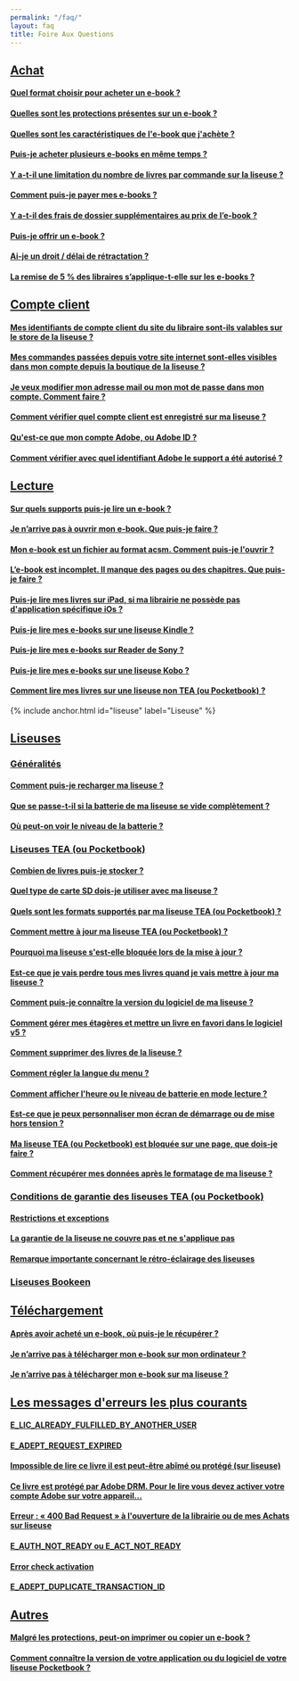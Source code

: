 ```yaml
---
permalink: "/faq/"
layout: faq
title: Foire Aux Questions
---
```


## [Achat](/faq-achat/)

#### [Quel format choisir pour acheter un e-book ?](/faq-achat/#format-ebook)

#### [Quelles sont les protections présentes sur un e-book ?](/faq-achat/#protections-ebook)

#### [Quelles sont les caractéristiques de l'e-book que j'achète ?](/faq-achat/#caracteristique-ebook)

#### [Puis-je acheter plusieurs e-books en même temps ?](/faq-achat/#plusieurs-ebooks)

#### [Y a-t-il une limitation du nombre de livres par commande sur la liseuse ?](/faq-achat/#limitation-nombre-ebook)

#### [Comment puis-je payer mes e-books ?](/faq-achat/#payer-ebook)

#### [Y a-t-il des frais de dossier supplémentaires au prix de l’e-book ?](/faq-achat/#frais-supplementaires)

#### [Puis-je offrir un e-book ?](/faq-achat/#offrir-ebook)

#### [Ai-je un droit / délai de rétractation ?](/faq-achat/#delai-retractation)

#### [La remise de 5 % des libraires s’applique-t-elle sur les e-books ?](/faq-achat/#remise-libraires)

## [Compte client](/faq-comptes/)

#### [Mes identifiants de compte client du site du libraire sont-ils valables sur le store de la liseuse ?](/faq-comptes/#identifiants)

#### [Mes commandes passées depuis votre site internet sont-elles visibles dans mon compte depuis la boutique de la liseuse ?](/faq-comptes/#commandes-visible)

#### [Je veux modifier mon adresse mail ou mon mot de passe dans mon compte. Comment faire ?](/faq-comptes/#modifier-mail)

#### [Comment vérifier quel compte client est enregistré sur ma liseuse ?](/faq-comptes/#compte-liseuse)

#### [Qu'est-ce que mon compte Adobe, ou Adobe ID ?](/faq-comptes/#compte-adobe)

#### [Comment vérifier avec quel identifiant Adobe le support a été autorisé ?](/faq-comptes/#identifiant-adobe)

## [Lecture](/faq-lecture/)

#### [Sur quels supports puis-je lire un e-book ?](/faq-lecture/#support-ebook)

#### [Je n’arrive pas à ouvrir mon e-book. Que puis-je faire ?](/faq-lecture/#pas-ouvrir-ebook)

#### [Mon e-book est un fichier au format acsm. Comment puis-je l'ouvrir ?](/faq-lecture/#ouvrir-acsm)

#### [L’e-book est incomplet. Il manque des pages ou des chapitres. Que puis-je faire ?](/faq-lecture/#ebook-incomplet)

#### [Puis-je lire mes livres sur iPad, si ma librairie ne possède pas d'application spécifique iOs ?](/faq-lecture/#lire-ipad)

#### [Puis-je lire mes e-books sur une liseuse Kindle ?](/faq-lecture/#lire-kindle)

#### [Puis-je lire mes e-books sur Reader de Sony ?](/faq-lecture/#lire-sony)

#### [Puis-je lire mes e-books sur une liseuse Kobo ?](/faq-lecture/#lire-kobo)

#### [Comment lire mes livres sur une liseuse non TEA (ou Pocketbook) ?](/faq-lecture/#lire-autres)

{% include anchor.html id="liseuse" label="Liseuse" %}

## [Liseuses](/faq-liseuse/)

### [Généralités](/faq-liseuse/#generalites)

#### [Comment puis-je recharger ma liseuse ?](/faq-liseuse/#recharger-liseuse)

#### [Que se passe-t-il si la batterie de ma liseuse se vide complètement ?](/faq-liseuse/#batterie-vide)

#### [Où peut-on voir le niveau de la batterie ?](/faq-liseuse/#niveau-batterie)



### [Liseuses TEA (ou Pocketbook)](/faq-liseuse/#Pocketbook)

#### [Combien de livres puis-je stocker ?](/faq-liseuse/#combien-livres-stocker)

#### [Quel type de carte SD dois-je utiliser avec ma liseuse ?](/faq-liseuse/#carteSD-liseuse)

#### [Quels sont les formats supportés par ma liseuse TEA (ou Pocketbook) ?](/faq-liseuse/#format-supporte)

#### [Comment mettre à jour ma liseuse TEA (ou Pocketbook) ?](/faq-liseuse/#maj-liseuse)

#### [Pourquoi ma liseuse s'est-elle bloquée lors de la mise à jour ?](/faq-liseuse/#maj-liseuse-freeze)

#### [Est-ce que je vais perdre tous mes livres quand je vais mettre à jour ma liseuse ?](/faq-liseuse/#perdre-livres-maj)

#### [Comment puis-je connaître la version du logiciel de ma liseuse ?](/faq-liseuse/#version-logiciel-liseuse)

#### [Comment gérer mes étagères et mettre un livre en favori dans le logiciel v5 ?](/faq-liseuse/#etageres-favoris)

#### [Comment supprimer des livres de la liseuse ?](/faq-liseuse/#supprimer-livres-liseuses)

#### [Comment régler la langue du menu ?](/faq-liseuse/#langue-menu)

#### [Comment afficher l'heure ou le niveau de batterie en mode lecture ?](/faq-liseuse/#affichage-mode-lecture)

#### [Est-ce que je peux personnaliser mon écran de démarrage ou de mise hors tension ?](/faq-liseuse/#ecran-hors-tension)

#### [Ma liseuse TEA (ou Pocketbook) est bloquée sur une page, que dois-je faire ?](/faq-liseuse/#pocketbook-bloque)

#### [Comment récupérer mes données après le formatage de ma liseuse ?](/faq-liseuse/#formatage)

### [Conditions de garantie des liseuses TEA (ou Pocketbook)](/faq-liseuse/#garantie)

#### [Restrictions et exceptions](/faq-liseuse/#restrictions-exceptions)

#### [La garantie de la liseuse ne couvre pas et ne s'applique pas](/faq-liseuse/#non-application)

#### [Remarque importante concernant le rétro-éclairage des liseuses](/faq-liseuse/#remarque-importante)

### [Liseuses Bookeen](/faq-liseuse/#bookeen)

## [Téléchargement](/faq-telechargement/)

#### [Après avoir acheté un e-book, où puis-je le récupérer ?](/faq-telechargement/#recuperer-ebook)

#### [Je n’arrive pas à télécharger mon e-book sur mon ordinateur ?](/faq-telechargement/#pas-telecharger-ebook)

#### [Je n’arrive pas à télécharger mon e-book sur ma liseuse ?](/faq-telechargement/#pas-telecharger-ebook-liseuse)

## [Les messages d'erreurs les plus courants](/faq-erreurs/)

#### [E\_LIC\_ALREADY\_FULFILLED\_BY\_ANOTHER\_USER](/faq-erreurs/#fulfilled-another)

#### [E\_ADEPT\_REQUEST\_EXPIRED](/faq-erreurs/#request-expired)

#### [Impossible de lire ce livre il est peut-être abîmé ou protégé (sur liseuse)](/faq-erreurs/#livre-abime-protege)

#### [Ce livre est protégé par Adobe DRM. Pour le lire vous devez activer votre compte Adobe sur votre appareil...](/faq-erreurs/#protege-adobe-DRM)

#### [Erreur : « 400 Bad Request » à l'ouverture de la librairie ou de mes Achats sur liseuse](/faq-erreurs/#400-bad-request)

#### [E\_AUTH\_NOT\_READY ou E\_ACT\_NOT\_READY](/faq-erreurs/#not-ready)

#### [Error check activation](/faq-erreurs/#error-check-activation)

#### [E\_ADEPT\_DUPLICATE\_TRANSACTION\_ID](/faq-erreurs/#duplicate-transaction)

## [Autres](/faq-autre/)

#### [Malgré les protections, peut-on imprimer ou copier un e-book ?](/faq-autre/#imprimer-copier-ebook)

#### [Comment connaître la version de votre application ou du logiciel de votre liseuse Pocketbook ?](/faq-autre/#version-logiciel)
